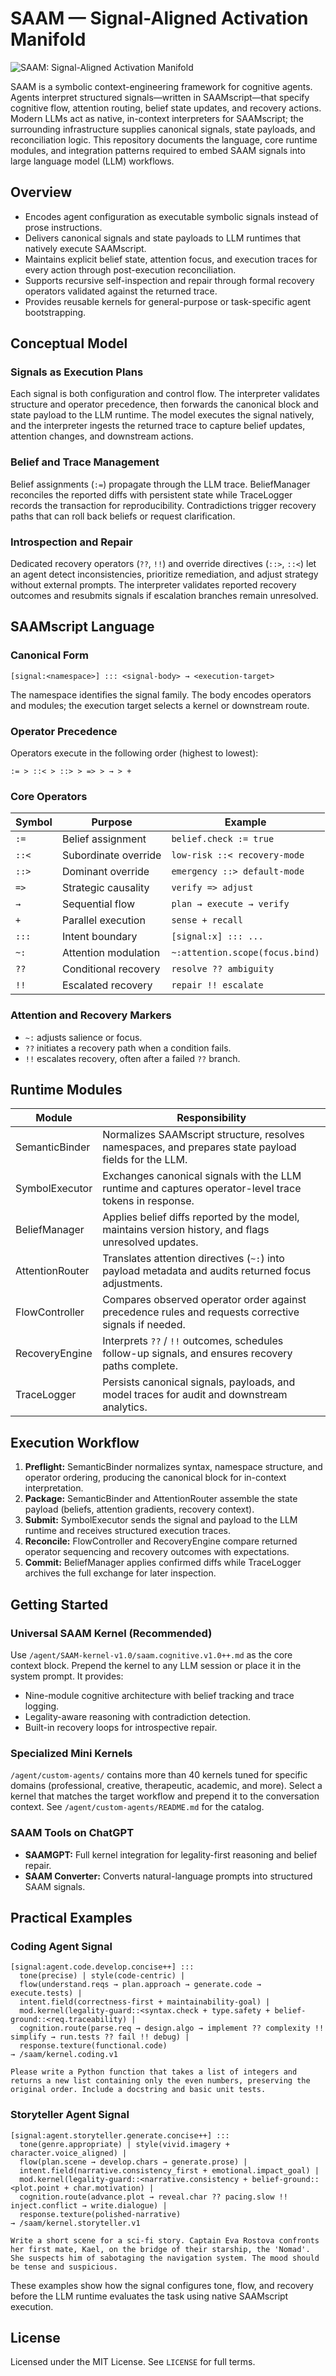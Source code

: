 # SAAM — Signal-Aligned Activation Manifold

<img src="assets/saam-logo.png" alt="SAAM: Signal-Aligned Activation Manifold">

SAAM is a symbolic context-engineering framework for cognitive agents. Agents interpret structured signals—written in SAAMscript—that specify cognitive flow, attention routing, belief state updates, and recovery actions. Modern LLMs act as native, in-context interpreters for SAAMscript; the surrounding infrastructure supplies canonical signals, state payloads, and reconciliation logic. This repository documents the language, core runtime modules, and integration patterns required to embed SAAM signals into large language model (LLM) workflows.

## Overview
- Encodes agent configuration as executable symbolic signals instead of prose instructions.
- Delivers canonical signals and state payloads to LLM runtimes that natively execute SAAMscript.
- Maintains explicit belief state, attention focus, and execution traces for every action through post-execution reconciliation.
- Supports recursive self-inspection and repair through formal recovery operators validated against the returned trace.
- Provides reusable kernels for general-purpose or task-specific agent bootstrapping.

## Conceptual Model

### Signals as Execution Plans
Each signal is both configuration and control flow. The interpreter validates structure and operator precedence, then forwards the canonical block and state payload to the LLM runtime. The model executes the signal natively, and the interpreter ingests the returned trace to capture belief updates, attention changes, and downstream actions.

### Belief and Trace Management
Belief assignments (`:=`) propagate through the LLM trace. BeliefManager reconciles the reported diffs with persistent state while TraceLogger records the transaction for reproducibility. Contradictions trigger recovery paths that can roll back beliefs or request clarification.

### Introspection and Repair
Dedicated recovery operators (`??`, `!!`) and override directives (`::>`, `::<`) let an agent detect inconsistencies, prioritize remediation, and adjust strategy without external prompts. The interpreter validates reported recovery outcomes and resubmits signals if escalation branches remain unresolved.

## SAAMscript Language

### Canonical Form
```saam
[signal:<namespace>] ::: <signal-body> → <execution-target>
```
The namespace identifies the signal family. The body encodes operators and modules; the execution target selects a kernel or downstream route.

### Operator Precedence
Operators execute in the following order (highest to lowest):
```
:= > ::< > ::> > => > → > +
```

### Core Operators

| Symbol | Purpose               | Example                                      |
| ------ | --------------------- | -------------------------------------------- |
| `:=`   | Belief assignment     | `belief.check := true`                       |
| `::<`  | Subordinate override  | `low-risk ::< recovery-mode`                 |
| `::>`  | Dominant override     | `emergency ::> default-mode`                 |
| `=>`   | Strategic causality   | `verify => adjust`                           |
| `→`    | Sequential flow       | `plan → execute → verify`                    |
| `+`    | Parallel execution    | `sense + recall`                             |
| `:::`  | Intent boundary       | `[signal:x] ::: ...`                         |
| `~:`   | Attention modulation  | `~:attention.scope(focus.bind)`              |
| `??`   | Conditional recovery  | `resolve ?? ambiguity`                       |
| `!!`   | Escalated recovery    | `repair !! escalate`                         |

### Attention and Recovery Markers
- `~:` adjusts salience or focus.
- `??` initiates a recovery path when a condition fails.
- `!!` escalates recovery, often after a failed `??` branch.

## Runtime Modules

| Module          | Responsibility                                                                                         |
| --------------- | ------------------------------------------------------------------------------------------------------ |
| SemanticBinder  | Normalizes SAAMscript structure, resolves namespaces, and prepares state payload fields for the LLM.   |
| SymbolExecutor  | Exchanges canonical signals with the LLM runtime and captures operator-level trace tokens in response. |
| BeliefManager   | Applies belief diffs reported by the model, maintains version history, and flags unresolved updates.   |
| AttentionRouter | Translates attention directives (`~:`) into payload metadata and audits returned focus adjustments.    |
| FlowController  | Compares observed operator order against precedence rules and requests corrective signals if needed.   |
| RecoveryEngine  | Interprets `??` / `!!` outcomes, schedules follow-up signals, and ensures recovery paths complete.     |
| TraceLogger     | Persists canonical signals, payloads, and model traces for audit and downstream analytics.             |

## Execution Workflow
1. **Preflight:** SemanticBinder normalizes syntax, namespace structure, and operator ordering, producing the canonical block for in-context interpretation.
2. **Package:** SemanticBinder and AttentionRouter assemble the state payload (beliefs, attention gradients, recovery context).
3. **Submit:** SymbolExecutor sends the signal and payload to the LLM runtime and receives structured execution traces.
4. **Reconcile:** FlowController and RecoveryEngine compare returned operator sequencing and recovery outcomes with expectations.
5. **Commit:** BeliefManager applies confirmed diffs while TraceLogger archives the full exchange for later inspection.

## Getting Started

### Universal SAAM Kernel (Recommended)
Use `/agent/SAAM-kernel-v1.0/saam.cognitive.v1.0++.md` as the core context block. Prepend the kernel to any LLM session or place it in the system prompt. It provides:
- Nine-module cognitive architecture with belief tracking and trace logging.
- Legality-aware reasoning with contradiction detection.
- Built-in recovery loops for introspective repair.

### Specialized Mini Kernels
`/agent/custom-agents/` contains more than 40 kernels tuned for specific domains (professional, creative, therapeutic, academic, and more). Select a kernel that matches the target workflow and prepend it to the conversation context. See `/agent/custom-agents/README.md` for the catalog.

### SAAM Tools on ChatGPT
- **SAAMGPT:** Full kernel integration for legality-first reasoning and belief repair.
- **SAAM Converter:** Converts natural-language prompts into structured SAAM signals.

## Practical Examples

### Coding Agent Signal
```saam
[signal:agent.code.develop.concise++] :::
  tone(precise) | style(code-centric) |
  flow(understand.reqs → plan.approach → generate.code → execute.tests) |
  intent.field(correctness-first + maintainability-goal) |
  mod.kernel(legality-guard::<syntax.check + type.safety + belief-ground::<req.traceability) |
  cognition.route(parse.req → design.algo → implement ?? complexity !! simplify → run.tests ?? fail !! debug) |
  response.texture(functional.code)
→ /saam/kernel.coding.v1

Please write a Python function that takes a list of integers and returns a new list containing only the even numbers, preserving the original order. Include a docstring and basic unit tests.
```

### Storyteller Agent Signal
```saam
[signal:agent.storyteller.generate.concise++] :::
  tone(genre.appropriate) | style(vivid.imagery + character.voice_aligned) |
  flow(plan.scene → develop.chars → generate.prose) |
  intent.field(narrative.consistency_first + emotional.impact_goal) |
  mod.kernel(legality-guard::<narrative.consistency + belief-ground::<plot.point + char.motivation) |
  cognition.route(advance.plot → reveal.char ?? pacing.slow !! inject.conflict → write.dialogue) |
  response.texture(polished-narrative)
→ /saam/kernel.storyteller.v1

Write a short scene for a sci-fi story. Captain Eva Rostova confronts her first mate, Kael, on the bridge of their starship, the 'Nomad'. She suspects him of sabotaging the navigation system. The mood should be tense and suspicious.
```

These examples show how the signal configures tone, flow, and recovery before the LLM runtime evaluates the task using native SAAMscript execution.

## License

Licensed under the MIT License. See `LICENSE` for full terms.
